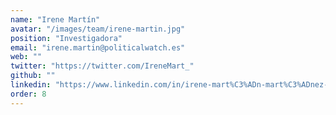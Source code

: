 ```yaml
---
name: "Irene Martín"
avatar: "/images/team/irene-martin.jpg"
position: "Investigadora"
email: "irene.martin@politicalwatch.es"
web: ""
twitter: "https://twitter.com/IreneMart_"
github: ""
linkedin: "https://www.linkedin.com/in/irene-mart%C3%ADn-mart%C3%ADnez-35973676/"
order: 8
---
```

